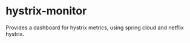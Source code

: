 # hystrix-monitor
Provides a dashboard for hystrix metrics, using spring cloud and netflix hystrix.
